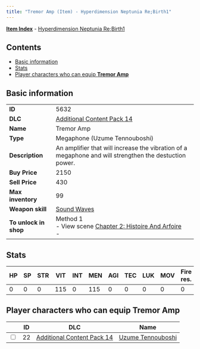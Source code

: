 ```yaml
---
title: "Tremor Amp (Item) - Hyperdimension Neptunia Re;Birth1"
---
```


[**Item Index**](/neptunia/rb1/item/index.html) - [Hyperdimension Neptunia Re;Birth1](/neptunia/rb1)

## Contents

- [Basic information](#basic-information)
- [Stats](#stats)
- [Player characters who can equip **Tremor Amp**](#player-characters-who-can-equip-tremor-amp)

## Basic information

|   |   |
| -- | -- |
| **ID** | 5632 |
| **DLC** | [Additional Content Pack 14](/neptunia/rb1/dlc/23-pack14.html) |
| **Name** | Tremor Amp |
| **Type** | Megaphone (Uzume Tennouboshi) |
| **Description** | An amplifier that will increase the vibration of a megaphone and will strengthen the destuction power. |
| **Buy Price** | 2150 |
| **Sell Price** | 430 |
| **Max inventory** | 99 |
| **Weapon skill** | [Sound Waves](/neptunia/rb1/skill/23-3701-sound-waves.html) |
| **To unlock in shop** | Method 1<br />- View scene [Chapter 2: Histoire And Arfoire](/neptunia/rb1/scene/1-201-chapter-2-histoire-and-arfoire.html)<br />-  |


## Stats

| HP | SP | STR | VIT | INT | MEN | AGI | TEC | LUK | MOV | Fire res. | Ice res. | Wind res. | Lightning res. |
| -- | -- | --- | --- | --- | --- | --- | --- | --- | --- | --------- | -------- | --------- | -------------- |
| 0 | 0 | 0 | 115 | 0 | 115 | 0 | 0 | 0 | 0 | 0 | 0 | 0 | 0 |


## Player characters who can equip **Tremor Amp**

|    | ID | DLC | Name |
| -- | -- | --- | ---- |
| <input type="checkbox" id="rb1-player-23-22" class="trackbox" /> | 22 | [Additional Content Pack 14](/neptunia/rb1/dlc/23-pack14.html) | [Uzume Tennouboshi](/neptunia/rb1/player/23-22-uzume-tennouboshi.html) |
